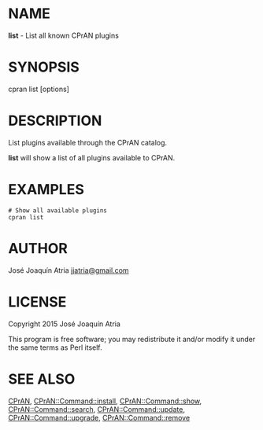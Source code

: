 # NAME

**list** - List all known CPrAN plugins

# SYNOPSIS

cpran list \[options\]

# DESCRIPTION

List plugins available through the CPrAN catalog.

**list** will show a list of all plugins available to CPrAN.

# EXAMPLES

    # Show all available plugins
    cpran list

# AUTHOR

José Joaquín Atria <jjatria@gmail.com>

# LICENSE

Copyright 2015 José Joaquín Atria

This program is free software; you may redistribute it and/or modify it under
the same terms as Perl itself.

# SEE ALSO

[CPrAN](cpran),
[CPrAN::Command::install](install),
[CPrAN::Command::show](show),
[CPrAN::Command::search](search),
[CPrAN::Command::update](update),
[CPrAN::Command::upgrade](upgrade),
[CPrAN::Command::remove](remove)
